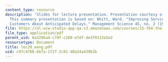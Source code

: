 ```yaml
---
content_type: resource
description: 'Slides for lecture presentation. Presentation courtesy of Huanran Wang.
  This summary presentation is based on: Whitt, Ward. "Improving Service by Informing
  Customers About Anticipated Delays." Management Science 45, no. 2 (1999): 192-207.'
file: https://ol-ocw-studio-app-qa.s3.amazonaws.com/courses/15-764-the-theory-of-operations-management-spring-2004/c97c4766bb7a1f272c81d8a24a439b2b_lec20_wang.pdf
file_type: application/pdf
parent_uid: 6a329ba4-c7df-c260-e7df-de3f9113a5e2
resourcetype: Document
title: lec20_wang.pdf
uid: c97c4766-bb7a-1f27-2c81-d8a24a439b2b
---
```

